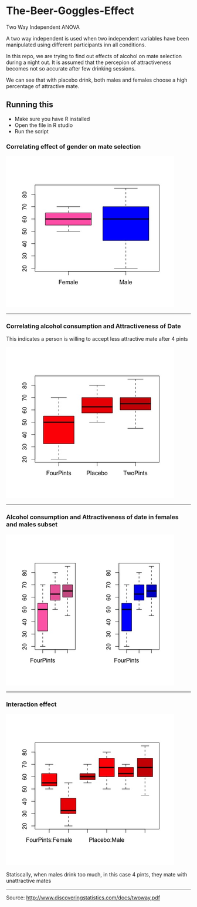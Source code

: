# The-Beer-Goggles-Effect
Two Way Independent ANOVA

A two way independent is used when two independent variables have been manipulated using different participants inn all conditions.

In this repo, we are trying to find out effects of alcohol on mate selection during a night out. It is assumed that the percepion of attractiveness becomes not so accurate after few drinking sessions.

We can see that with placebo drink, both males and females choose a high percentage of attractive mate.

## Running this

- Make sure you have R installed
- Open the file in R studio 
- Run the script


### Correlating effect of gender on mate selection
![Plot 1](Rplot1.jpeg)


---------------------------------------------------------
### Correlating alcohol consumption and Attractiveness of Date

This indicates a person is willing to accept less attractive mate after 4 pints

![Plot 2](Rplot2.jpeg)




---------------------------------------------------------
### Alcohol consumption and Attractiveness of date in females and males subset
![Plot 3](Rplot3.jpeg)


---------------------------------------------------------
### Interaction effect
![Plot 4](Rplot4.jpeg)

 Statiscally, when males drink too much, in this case 4 pints, they mate with unattractive mates
 
 ---------------------------------------------------------
 Source: http://www.discoveringstatistics.com/docs/twoway.pdf
